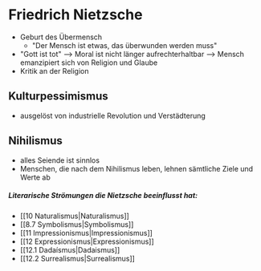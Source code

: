 # Friedrich Nietzsche
 - Geburt des Übermensch
	-   "Der Mensch ist etwas, das überwunden werden muss"
-   "Gott ist tot" --> Moral ist nicht länger aufrechterhaltbar --> Mensch emanzipiert sich von Religion und Glaube
-   Kritik an der Religion

## Kulturpessimismus
-   ausgelöst von industrielle Revolution und Verstädterung

## Nihilismus
-   alles Seiende ist sinnlos
-   Menschen, die nach dem Nihilismus leben, lehnen sämtliche Ziele und Werte ab


##### Literarische Strömungen die Nietzsche beeinflusst hat:
-   [[10 Naturalismus|Naturalismus]]
-   [[8.7 Symbolismus|Symbolismus]]
-   [[11 Impressionismus|Impressionismus]]
-   [[12 Expressionismus|Expressionismus]]
-   [[12.1 Dadaísmus|Dadaismus]]
-   [[12.2 Surrealismus|Surrealismus]]